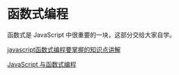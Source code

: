 # 函数式编程

函数式是 JavaScript 中很重要的一块，这部分交给大家自学。

[javascript函数式编程要掌握的知识点讲解](https://www.cnblogs.com/tugenhua0707/p/5046854.html)

[JavaScript 与函数式编程](https://www.cnblogs.com/Chen-XiaoJun/p/6188713.html)